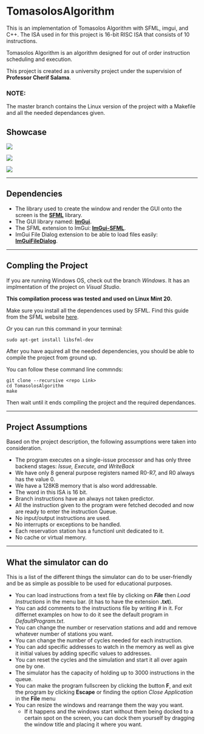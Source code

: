 # TomasolosAlgorithm

This is an implementation of Tomasolos Algorithm with SFML, imgui, and C++. The ISA used in for this project is 16-bit RISC ISA that consists of 10 instructions.

Tomasolos Algorithm is an algorithm designed for out of order instruction scheduling and execution.

This project is created as a university project under the supervision of **Professor Cherif Salama**.

### **NOTE**:

The master branch contains the Linux version of the project with a Makefile and all the needed dependances given.

## Showcase

![](https://github.com/Seif-Sallam/TomasolosAlgorithm/tree/master/Images/Screenshot1.png)

![](https://github.com/Seif-Sallam/TomasolosAlgorithm/tree/master/Images/Screenshot2.png)

![](https://github.com/Seif-Sallam/TomasolosAlgorithm/tree/master/Images/Screenshot3.png)

---

## Dependencies

- The library used to create the window and render the GUI onto the screen is the [**SFML**](https://www.sfml-dev.org/index.php) library.
- The GUI library named: [**ImGui**](https://github.com/ocornut/imgui).
- The SFML extension to ImGui: [**ImGui-SFML**](https://github.com/eliasdaler/imgui-sfml).
- ImGui File Dialog extension to be able to load files easily: [**ImGuiFileDialog**](https://github.com/aiekick/ImGuiFileDialog/).

---

## Compling the Project

If you are running Windows OS, check out the branch _Windows_. It has an implmentation of the project on _Visual Studio_.

**This compilation process was tested and used on Linux Mint 20.**

Make sure you install all the dependences used by SFML. Find this guide from the SFML website [here](https://www.sfml-dev.org/tutorials/2.5/start-linux.php).

_Or_ you can run this command in your terminal:

    sudo apt-get install libsfml-dev

After you have aquired all the needed dependencies, you should be able to compile the project from ground up.

You can follow these command line commnds:

    git clone --recursive <repo Link>
    cd TomasolosAlgorithm
    make

Then wait until it ends compiling the project and the required dependances.

---

## Project Assumptions

Based on the project description, the following assumptions were taken into consideration.

- The program executes on a single-issue processor and has only three backend stages: _Issue, Execute, and WriteBack_
- We have only 8 general purpose registers named R0-R7, and R0 always has the value 0.
- We have a 128KB memory that is also word addressable.
- The word in this ISA is 16 bit.
- Branch instructions have an always not taken predictor.
- All the instruction given to the program were fetched decoded and now are ready to enter the instruction Queue.
- No input/output instructions are used.
- No interrupts or exceptions to be handled.
- Each reservation station has a functionl unit dedicated to it.
- No cache or virtual memory.

---

## What the simulator can do

This is a list of the different things the simulator can do to be user-friendly and be as simple as possible to be used for educational purposes.

- You can load instructions from a text file by clicking on **_File_** then _Load Instructions_ in the menu bar. (it has to have the extension **.txt**).
- You can add comments to the instructions file by writing # in it. For differnet examples on how to do it see the default program in _DefaultProgram.txt_.
- You can change the number or reservation stations and add and remove whatever number of stations you want.
- You can change the number of cycles needed for each instruction.
- You can add specific addresses to watch in the memory as well as give it initial values by adding specific values to addresses.
- You can reset the cycles and the simulation and start it all over again one by one.
- The simulator has the capacity of holding up to 3000 instructions in the queue.
- You can make the program fullscreen by clicking the button **F**, and exit the program by clicking **Escape** or finding the option _Close Application_ in the **File** menu
- You can resize the windows and rearrange them the way you want.
  - If it happens and the windows start without them being docked to a certain spot on the screen, you can dock them yourself by dragging the window title and placing it where you want.
